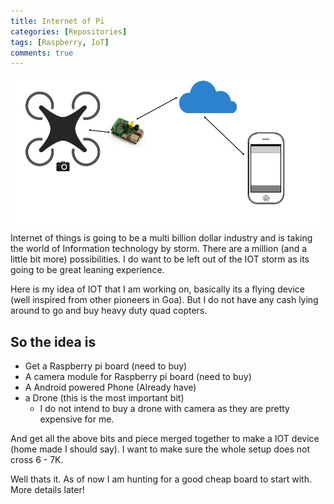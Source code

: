 ```yaml
---
title: Internet of Pi
categories: [Repositories]
tags: [Raspberry, IoT]
comments: true
---
```


<div>
	<img align="middle" src="/img/iot_pi.jpg" >
</div>


Internet of things is going to be a multi billion dollar industry and is taking the world of Information technology by storm.
There are a million (and a little bit more) possibilities.
I do want to be left out of the IOT storm as its going to be great leaning experience.

Here is my idea of IOT that I am working on, basically its a flying device (well inspired from other pioneers in Goa).
But I do not have any cash lying around to go and buy heavy duty quad copters. 


So the idea is
------------
* Get a Raspberry pi board (need to buy)
* A camera module for Raspberry pi board (need to buy)
* A Android powered Phone (Already have)
* a Drone (this is the most important bit)
  * I do not intend to buy a drone with camera as they are pretty expensive for me.

And get all the above bits and piece merged together to make a IOT device (home made I should say).
I want to make sure the whole setup does not cross 6 - 7K.

Well thats it. As of now I am hunting for a good cheap board to start with. More details later!








